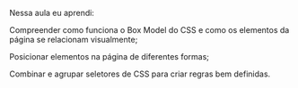 Nessa aula eu aprendi:

Compreender como funciona o Box Model do CSS e como os elementos da página se relacionam visualmente;

Posicionar elementos na página de diferentes formas;

Combinar e agrupar seletores de CSS para criar regras bem definidas.
